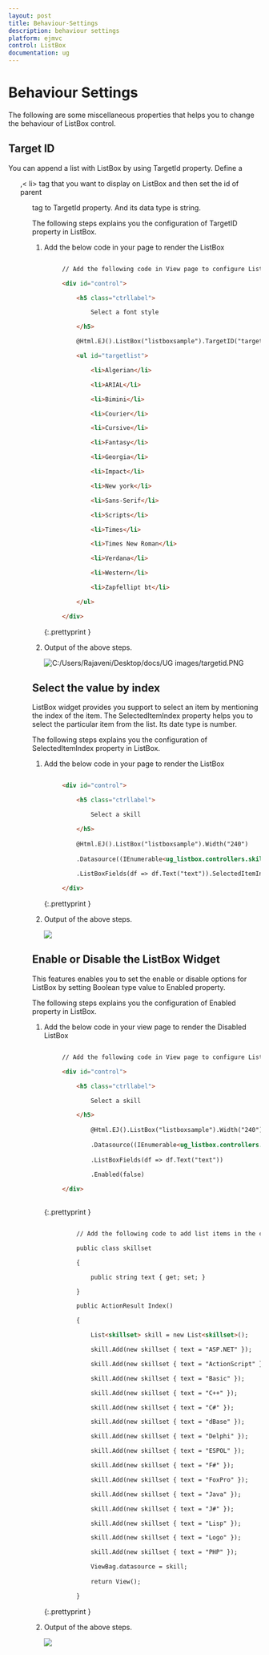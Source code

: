 ```yaml
---
layout: post
title: Behaviour-Settings
description: behaviour settings
platform: ejmvc
control: ListBox
documentation: ug
---
```


# Behaviour Settings

The following are some miscellaneous properties that helps you to change the behaviour of ListBox control.

## Target ID

You can append a list with ListBox by using TargetId property. Define a <ul>,< li> tag that you want to display on ListBox and then set the id of parent <ul> tag to TargetId property. And its data type is string. 

The following steps explains you the configuration of TargetID property in ListBox.

1. Add the below code in your page to render the ListBox 


   ~~~ html

		// Add the following code in View page to configure ListBox widget

		<div id="control">

			<h5 class="ctrllabel">

				Select a font style

			</h5>

			@Html.EJ().ListBox("listboxsample").TargetID("targetlist")

			<ul id="targetlist">

				<li>Algerian</li>

				<li>ARIAL</li>

				<li>Bimini</li>

				<li>Courier</li>

				<li>Cursive</li>

				<li>Fantasy</li>

				<li>Georgia</li>

				<li>Impact</li>

				<li>New york</li>

				<li>Sans-Serif</li>

				<li>Scripts</li>

				<li>Times</li>

				<li>Times New Roman</li>

				<li>Verdana</li>

				<li>Western</li>

				<li>Zapfellipt bt</li>

			</ul>

		</div>

   ~~~
   {:.prettyprint }

2. Output of the above steps.

   ![C:/Users/Rajaveni/Desktop/docs/UG images/targetid.PNG](Behaviour-Settings_images/Behaviour-Settings_img1.png)


## Select the value by index 

ListBox widget provides you support to select an item by mentioning the index of the item. The SelectedItemIndex property helps you to select the particular item from the list. Its date type is number. 

The following steps explains you the configuration of SelectedItemIndex property in ListBox.

1. Add the below code in your page to render the ListBox


   ~~~ html

		<div id="control">

			<h5 class="ctrllabel">

				Select a skill

			</h5>    
			
			@Html.EJ().ListBox("listboxsample").Width("240")
			
			.Datasource((IEnumerable<ug_listbox.controllers.skillset>)ViewBag.datasource)
			
			.ListBoxFields(df => df.Text("text")).SelectedItemIndex(2)

		</div>

   ~~~
   {:.prettyprint }

2.  Output of the above steps.

    ![](Behaviour-Settings_images/Behaviour-Settings_img2.png)


## Enable or Disable the ListBox Widget

This features enables you to set the enable or disable options for ListBox by setting Boolean type value to Enabled property. 

The following steps explains you the configuration of Enabled property in ListBox.

1. Add the below code in your view page to render the Disabled ListBox

   ~~~ html
   
        // Add the following code in View page to configure ListBox widget

		<div id="control">

			<h5 class="ctrllabel">

				Select a skill

			</h5>    
			
				@Html.EJ().ListBox("listboxsample").Width("240")
				
				.Datasource((IEnumerable<ug_listbox.controllers.skillset>)ViewBag.datasource)
				
				.ListBoxFields(df => df.Text("text"))
				
				.Enabled(false)

		</div>
		
   ~~~
   {:.prettyprint }
   
   
   ~~~ html
   
			// Add the following code to add list items in the controller page

			public class skillset

			{

				public string text { get; set; }

			}

			public ActionResult Index()

			{

				List<skillset> skill = new List<skillset>();

				skill.Add(new skillset { text = "ASP.NET" });

				skill.Add(new skillset { text = "ActionScript" });

				skill.Add(new skillset { text = "Basic" });

				skill.Add(new skillset { text = "C++" });

				skill.Add(new skillset { text = "C#" });

				skill.Add(new skillset { text = "dBase" });

				skill.Add(new skillset { text = "Delphi" });

				skill.Add(new skillset { text = "ESPOL" });

				skill.Add(new skillset { text = "F#" });

				skill.Add(new skillset { text = "FoxPro" });

				skill.Add(new skillset { text = "Java" });

				skill.Add(new skillset { text = "J#" });

				skill.Add(new skillset { text = "Lisp" });

				skill.Add(new skillset { text = "Logo" });

				skill.Add(new skillset { text = "PHP" });

				ViewBag.datasource = skill;
	
				return View();

			}

   ~~~ 
   {:.prettyprint }

2. Output of the above steps.

	![](Behaviour-Settings_images/Behaviour-Settings_img3.png)